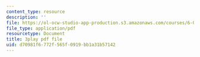 ```yaml
---
content_type: resource
description: ''
file: https://ol-ocw-studio-app-production.s3.amazonaws.com/courses/6-006-introduction-to-algorithms-fall-2011/d70981f6772f565f0919bb1a31b57142_0M_kIqhwbFo.pdf
file_type: application/pdf
resourcetype: Document
title: 3play pdf file
uid: d70981f6-772f-565f-0919-bb1a31b57142
---
```

